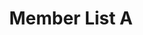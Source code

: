 ---
title:  "Member List A"
published: true
permalink: member-list-a.html
summary: "Daftar member list A."
tags: [a]
image: /images/member-list-a.jpg
---